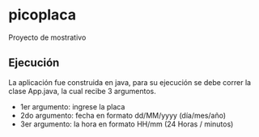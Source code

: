 # picoplaca
Proyecto de mostrativo

## Ejecución
La aplicación fue construida en java, para su ejecución se debe correr la clase App.java, la cual recibe 3 argumentos.
* 1er argumento: ingrese la placa
* 2do argumento: fecha en formato dd/MM/yyyy (día/mes/año)
* 3er argumento: la hora en formato HH/mm (24 Horas / minutos)
